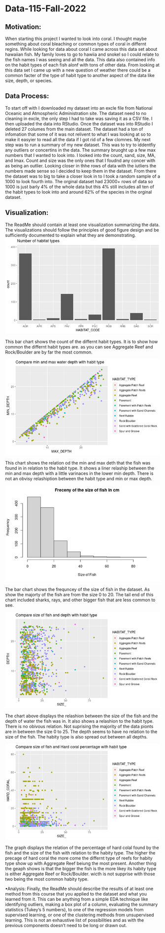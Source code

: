 # Data-115-Fall-2022

## Motivation: 
When starting this project I wanted to look into coral. 
I thought maybe something about coral bleaching or common types of coral in differnt regins. 
While looking for data about coral I came across this data set about hawaiian fish. 
My family loves to go to hawiia and snokel so I could relate to the fish names I was seeing and all the data. This data also contained info on the habit types of each fish alonf with tons of other data. 
From looking at this data set I came up with a new question of weather there could be a common facter of the type of habit type to another aspect of the data like size, depth, or species.

## Data Process:
To start off with I downloaded my dataset into an excle file from National Oceanic and Atmospheric Administration site. The dataset need to no cleaning in excle, the only step I had to take was saving it as a CSV file. I then uploaded the data into RStudio. Once the dataset was into RStudio I deleted 27 columes from the main dataset. The dataset had a ton of infomation that some of it was not relivent to what I was looking at so to make it easyier to read all the data if I got rid of a few clomnes. My next step was to run a summary of my new dataset. This was to try to iddentfiy any outliers or concertins in the data. The summary bruoght up a few max numbers that I wanted to look into. I looked into the count, sand, size, MA, and lmax. Count and size was the only ones that I foudnd any concer with as being an outlier. Looking closer in thhe rows of data with the iutliers the numbers made sense so I decided to keep them in the dataset. From there the dataset was to big to take a closer look in to I took a random sample of a 1000 to look fourth into. The orginal dataset had 23000+ rows of data so 1000 is just barly 4% of the whole data but this 4% still includes all ten of the habit types to look into and around 62% of the species in the orginal dataset.

## Visualization: 
The ReadMe should contain at least one visualization summarizing the data. The
visualizations should follow the principles of good figure design and be sufficiently documented to
explain what they are demonstrating.
![alt text](https://raw.githubusercontent.com/gabiisaak/Data-115-Fall-2022/main/Hab.%20Num..png)

This bar chart shows the count of the differnt habit types. It is to show how common the differnt habit types are. as you can see Aggregate Reef and Rock/Boulder are by far the most common.

![alt text](https://raw.githubusercontent.com/gabiisaak/Data-115-Fall-2022/main/Wat.%20Dep.%20Hab..png)

This chart shows the relation od the min and max deth that the fish was found in in relation to the habit type. It shows a liner relaship between the min and max depth with a little varinaces in the lower min depth. There is not an obvisy relashiption between the habit type and min or max depth.

![alt text](https://raw.githubusercontent.com/gabiisaak/Data-115-Fall-2022/main/Size%20Num..png)

The bar chart shows the frequncey of the size of fish in the dataset. As show the majorty of the fish are from the size 0 to 20. The tail end of this chart included sharks, rays, and other bigger fish that are less common to see.

![alt text](https://raw.githubusercontent.com/gabiisaak/Data-115-Fall-2022/main/Size%20Hab.png)

The chart above displays the relashion between the size of the fish and the depth of water the fish was in. It also shows a relashion to the habit type. There is no obivous relation. Not suprising the majority of the data pionts are in between the size 0 to 25. The depth seems to have no relation to the size of the fish. The habity type is also spread out between all depths.

![alt text](https://raw.githubusercontent.com/gabiisaak/Data-115-Fall-2022/main/Hard%20Hab.png)

The graph displays the relation of the percentage of hard colal found by the fish and the size of the fish with relation to the habity type. The higher the precage of hard coral the more come the differnt type of reefs for habity type show up with Aggregate Reef beiung the most present. Another thing the geaph shows is that the bigger the fish is the more likey its habity type is either Aggregate Reef or Rock/Boulder. wicth is not supprise with those two being the most common habity type.


•Analysis: Finally, the ReadMe should describe the results of at least one method from this course
that you applied to the dataset and what you learned from it. This can be anything from a simple EDA
technique like identifying outliers, making a box plot of a column, evaluating the summary statistics
(Tukey’s 5 numbers), to one of the regression models from supervised learning, or one of the clustering
methods from unsupervised learning. This is not an exhaustive list of possibilities and as with the
previous components doesn’t need to be long or drawn out.
